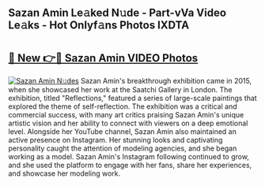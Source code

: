 ## Sazan Amin Le𝚊ked N𝚞de - Part-vVa Video Le𝚊ks - Hot Onlyf𝚊ns Photos IXDTA

# <h2><a href="http://ac38313.deff.icu/?id=Sazan+Amin">🔗 New 👉🔴 Sazan Amin VIDEO Photos</a></h2>

[![Sazan Amin N𝚞des](https://i.imgur.com/rIISA9y.gif)](http://ac38313.deff.icu/?id=Sazan+Amin)
Sazan Amin's breakthrough exhibition came in 2015, when she showcased her work at the Saatchi Gallery in London. The exhibition, titled "Reflections," featured a series of large-scale paintings that explored the theme of self-reflection. The exhibition was a critical and commercial success, with many art critics praising Sazan Amin's unique artistic vision and her ability to connect with viewers on a deep emotional level. Alongside her YouTube channel, Sazan Amin also maintained an active presence on Instagram. Her stunning looks and captivating personality caught the attention of modeling agencies, and she began working as a model. Sazan Amin's Instagram following continued to grow, and she used the platform to engage with her fans, share her experiences, and showcase her modeling work.
